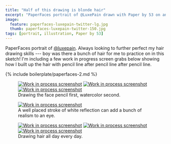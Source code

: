 ```yaml
---
title: "Half of this drawing is blonde hair"
excerpt: "PaperFaces portrait of @LuxePain drawn with Paper by 53 on an iPad."
image: 
  feature: paperfaces-luxepain-twitter-lg.jpg
  thumb: paperfaces-luxepain-twitter-150.jpg
tags: [portrait, illustration, Paper by 53]
---
```


PaperFaces portrait of [@luxepain](http://twitter.com/luxepain). Always looking to further perfect my hair drawing skills --- boy was there a bunch of hair for me to practice on in this sketch! I'm including a few work in progress screen grabs below showing how I built up the hair with pencil line after pencil line after pencil line.

{% include boilerplate/paperfaces-2.md %}

<figure class="third">
  <a href="{{ site.url }}/assets/images/paperfaces-luxepain-process-1-lg.jpg"><img src="{{ site.url }}/assets/images/paperfaces-luxepain-process-1-600.jpg" alt="Work in process screenshot"></a>
  <a href="{{ site.url }}/assets/images/paperfaces-luxepain-process-2-lg.jpg"><img src="{{ site.url }}/assets/images/paperfaces-luxepain-process-2-600.jpg" alt="Work in process screenshot"></a>
  <a href="{{ site.url }}/assets/images/paperfaces-luxepain-process-3-lg.jpg"><img src="{{ site.url }}/assets/images/paperfaces-luxepain-process-3-600.jpg" alt="Work in process screenshot"></a>
  <figcaption>Drawing the face pencil first, watercolor second.</figcaption>
</figure>

<figure>
  <a href="{{ site.url }}/assets/images/paperfaces-luxepain-process-4-lg.jpg"><img src="{{ site.url }}/assets/images/paperfaces-luxepain-process-4-600.jpg" alt="Work in process screenshot"></a>
  <figcaption>A well placed stroke of white reflection can add a bunch of realism to an eye.</figcaption>
</figure>

<figure class="third">
  <a href="{{ site.url }}/assets/images/paperfaces-luxepain-process-5-lg.jpg"><img src="{{ site.url }}/assets/images/paperfaces-luxepain-process-5-600.jpg" alt="Work in process screenshot"></a>
  <a href="{{ site.url }}/assets/images/paperfaces-luxepain-process-6-lg.jpg"><img src="{{ site.url }}/assets/images/paperfaces-luxepain-process-6-600.jpg" alt="Work in process screenshot"></a>
  <a href="{{ site.url }}/assets/images/paperfaces-luxepain-process-7-lg.jpg"><img src="{{ site.url }}/assets/images/paperfaces-luxepain-process-7-600.jpg" alt="Work in process screenshot"></a>
  <figcaption>Drawing hair all day every day.</figcaption>
</figure>